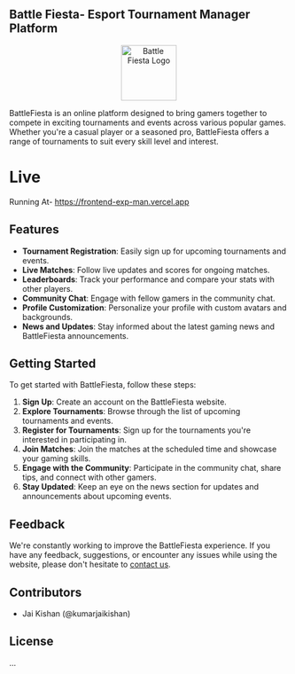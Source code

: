 

## Battle Fiesta- Esport Tournament Manager Platform


<p align="center">
  <img src="https://res.cloudinary.com/dusxlxlvm/image/upload/v1709654642/battlefiesta/assets/logo/logopng250_vuhy4f.webp" width="100" height="100" alt="Battle Fiesta Logo">
</p>

BattleFiesta is an online platform designed to bring gamers together to compete in exciting tournaments and events across various popular games. Whether you're a casual player or a seasoned pro, BattleFiesta offers a range of tournaments to suit every skill level and interest.

# Live

Running At- https://frontend-exp-man.vercel.app

## Features

- **Tournament Registration**: Easily sign up for upcoming tournaments and events.
- **Live Matches**: Follow live updates and scores for ongoing matches.
- **Leaderboards**: Track your performance and compare your stats with other players.
- **Community Chat**: Engage with fellow gamers in the community chat.
- **Profile Customization**: Personalize your profile with custom avatars and backgrounds.
- **News and Updates**: Stay informed about the latest gaming news and BattleFiesta announcements.

## Getting Started

To get started with BattleFiesta, follow these steps:

1. **Sign Up**: Create an account on the BattleFiesta website.
2. **Explore Tournaments**: Browse through the list of upcoming tournaments and events.
3. **Register for Tournaments**: Sign up for the tournaments you're interested in participating in.
4. **Join Matches**: Join the matches at the scheduled time and showcase your gaming skills.
5. **Engage with the Community**: Participate in the community chat, share tips, and connect with other gamers.
6. **Stay Updated**: Keep an eye on the news section for updates and announcements about upcoming events.

## Feedback

We're constantly working to improve the BattleFiesta experience. If you have any feedback, suggestions, or encounter any issues while using the website, please don't hesitate to [contact us](mailto:feedback@battlefiesta.com).

## Contributors

- Jai Kishan (@kumarjaikishan)

## License

...
